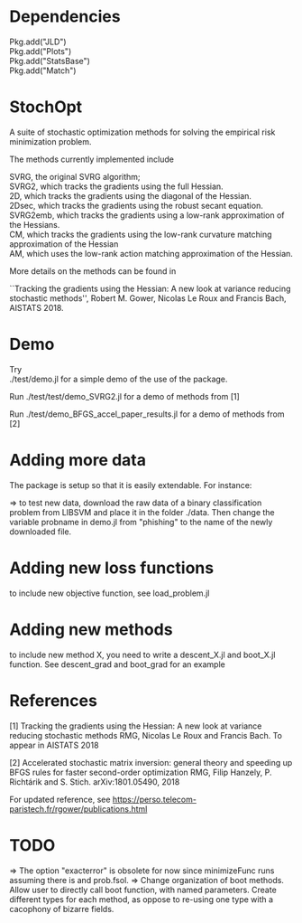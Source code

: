 # Dependencies

Pkg.add("JLD") <br>
Pkg.add("Plots")  <br>
Pkg.add("StatsBase")  <br>
Pkg.add("Match")  <br>

# StochOpt
A suite of stochastic optimization methods for solving the empirical risk minimization problem.  <br>

The methods currently implemented include <br>

SVRG, the original SVRG algorithm; <br>
SVRG2, which tracks the gradients using the full Hessian. <br>
2D, which tracks the gradients using the diagonal of the Hessian. <br>
2Dsec, which tracks the gradients using the robust secant equation. <br>
SVRG2emb, which tracks the gradients using a low-rank approximation of the Hessians. <br>
CM, which tracks the gradients using the low-rank curvature matching approximation of the Hessian <br>
AM, which uses the low-rank action matching approximation of the Hessian. <br>

More details on the methods can be found in <br>

``Tracking the gradients using the Hessian: A new look at variance reducing stochastic methods'',
  Robert M. Gower, Nicolas Le Roux and Francis Bach, AISTATS 2018.

# Demo
Try  
./test/demo.jl
for a simple demo of the use of the package.

Run
./test/test/demo_SVRG2.jl
for a demo of methods from [1]

Run
./test/demo_BFGS_accel_paper_results.jl
for a demo of methods from [2]

# Adding more data
The package is setup so that it is easily extendable. For instance:

=> to test new data, download the raw data of a binary classification problem from LIBSVM and place it in the folder ./data. Then change the variable probname in demo.jl from "phishing" to the name of the newly downloaded file.


# Adding new loss functions
to include new objective function, see load_problem.jl

# Adding new methods
to include new method X, you need to write a descent_X.jl and boot_X.jl function. See descent_grad and boot_grad for an example

# References

[1]  Tracking the gradients using the Hessian: A new look at variance reducing stochastic methods
RMG, Nicolas Le Roux and Francis Bach.
To appear in AISTATS 2018 

[2] Accelerated stochastic matrix inversion: general theory and speeding up BFGS rules for faster second-order optimization
RMG, Filip Hanzely, P. Richtárik and S. Stich.
arXiv:1801.05490, 2018 

For updated reference, see https://perso.telecom-paristech.fr/rgower/publications.html

# TODO
=> The option "exacterror" is obsolete for now since minimizeFunc runs assuming there is and prob.fsol.
=> Change organization of boot methods. Allow user to directly call boot function, with named parameters. Create different types for each method, as oppose to re-using one type with a cacophony of bizarre fields. 
